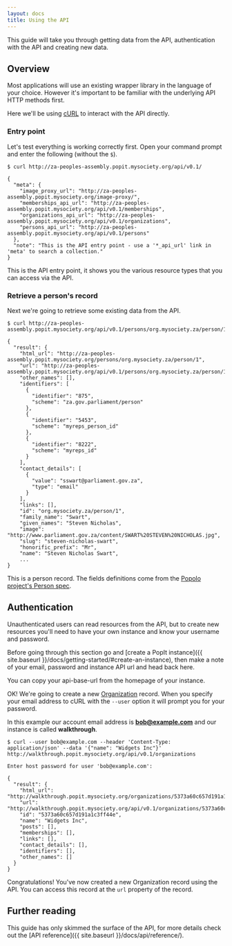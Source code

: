 ```yaml
---
layout: docs
title: Using the API
---
```


This guide will take you through getting data from the API, authentication with the API and creating new data.

## Overview

Most applications will use an existing wrapper library in the language of your choice. However it's important to be familiar with the underlying API HTTP methods first.

Here we'll be using [cURL](http://curl.haxx.se/) to interact with the API directly.

### Entry point

Let's test everything is working correctly first. Open your command prompt and enter the following (without the `$`).

    $ curl http://za-peoples-assembly.popit.mysociety.org/api/v0.1/

    {
      "meta": {
        "image_proxy_url": "http://za-peoples-assembly.popit.mysociety.org/image-proxy/",
        "memberships_api_url": "http://za-peoples-assembly.popit.mysociety.org/api/v0.1/memberships",
        "organizations_api_url": "http://za-peoples-assembly.popit.mysociety.org/api/v0.1/organizations",
        "persons_api_url": "http://za-peoples-assembly.popit.mysociety.org/api/v0.1/persons"
      },
      "note": "This is the API entry point - use a '*_api_url' link in 'meta' to search a collection."
    }

This is the API entry point, it shows you the various resource types that you can access via the API.

### Retrieve a person's record

Next we're going to retrieve some existing data from the API.

    $ curl http://za-peoples-assembly.popit.mysociety.org/api/v0.1/persons/org.mysociety.za/person/1

    {
      "result": {
        "html_url": "http://za-peoples-assembly.popit.mysociety.org/persons/org.mysociety.za/person/1",
        "url": "http://za-peoples-assembly.popit.mysociety.org/api/v0.1/persons/org.mysociety.za/person/1",
        "other_names": [],
        "identifiers": [
          {
            "identifier": "875",
            "scheme": "za.gov.parliament/person"
          },
          {
            "identifier": "5453",
            "scheme": "myreps_person_id"
          },
          {
            "identifier": "8222",
            "scheme": "myreps_id"
          }
        ],
        "contact_details": [
          {
            "value": "sswart@parliament.gov.za",
            "type": "email"
          }
        ],
        "links": [],
        "id": "org.mysociety.za/person/1",
        "family_name": "Swart",
        "given_names": "Steven Nicholas",
        "image": "http://www.parliament.gov.za/content/SWART%20STEVEN%20NICHOLAS.jpg",
        "slug": "steven-nicholas-swart",
        "honorific_prefix": "Mr",
        "name": "Steven Nicholas Swart",
        ...
    }

This is a person record. The fields definitions come from the [Popolo project's Person spec](http://popoloproject.com/specs/person.html).

## Authentication

Unauthenticated users can read resources from the API, but to create new resources you'll need to have your own instance and know your username and password.

Before going through this section go and [create a PopIt instance]({{ site.baseurl }}/docs/getting-started/#create-an-instance), then make a note of your email, password and instance API url and head back here.

You can copy your api-base-url from the homepage of your instance.

OK! We're going to create a new [Organization](http://popoloproject.com/specs/organization.html) record. When you specify your email address to cURL with the `--user` option it will prompt you for your password.

In this example our account email address is **bob@example.com** and our instance is called **walkthrough**.

    $ curl --user bob@example.com --header 'Content-Type: application/json' --data '{"name": "Widgets Inc"}' http://walkthrough.popit.mysociety.org/api/v0.1/organizations

    Enter host password for user 'bob@example.com':

    {
      "result": {
        "html_url": "http://walkthrough.popit.mysociety.org/organizations/5373a60c657d191a1c3ff44e",
        "url": "http://walkthrough.popit.mysociety.org/api/v0.1/organizations/5373a60c657d191a1c3ff44e",
        "id": "5373a60c657d191a1c3ff44e",
        "name": "Widgets Inc",
        "posts": [],
        "memberships": [],
        "links": [],
        "contact_details": [],
        "identifiers": [],
        "other_names": []
      }
    }

Congratulations! You've now created a new Organization record using the API. You can access this record at the `url` property of the record.

## Further reading

This guide has only skimmed the surface of the API, for more details check out the [API reference]({{ site.baseurl }}/docs/api/reference/).
